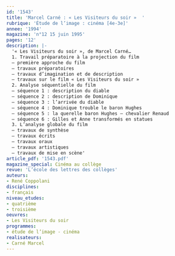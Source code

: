 ```yaml
---
id: '1543'
title: 'Marcel Carné : « Les Visiteurs du soir »  '
rubrique: 'Étude de l’image : cinéma [4e-3e]'
annee: '1994'
magazine: 'n°12 15 juin 1995'
pages: '12'
description: |-
  '« Les Visiteurs du soir », de Marcel Carné…
  1. Travail préparatoire à la projection du film
  – première approche du film
  – travaux préparatoires
  – travaux d’imagination et de description
  – travaux sur le film « Les Visiteurs du soir »
  2. Analyse séquentielle du film
  – séquence 1 : description du diable
  – séquence 2 : description de Dominique
  – séquence 3 : l’arrivée du diable
  – séquence 4 : Dominique trouble le baron Hughes
  – séquence 5 : la querelle baron Hughes – chevalier Renaud
  – séquence 6 : Gilles et Anne transformés en statues
  3. L’analyse globale du film
  – travaux de synthèse
  – travaux écrits
  – travaux oraux
  – travaux artistiques
  – travaux de mise en scène'
article_pdf: '1543.pdf'
magazine_special: Cinéma au collège
revue: 'L’école des lettres des collèges'
auteurs:
- René Coppolani
disciplines:
- français
niveau_etudes:
- quatrième
- troisième
oeuvres:
- Les Visiteurs du soir
programmes:
- étude de l’image - cinéma
realisateurs:
- Carné Marcel
---
```

